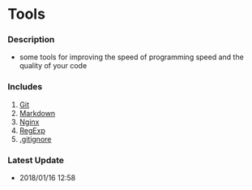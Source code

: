 # Tools

### Description
- some tools for improving the speed of programming speed and the quality of your code

### Includes
1. [Git](https://github.com/coderben2017/Tools/blob/master/git.md)
2. [Markdown](https://github.com/coderben2017/Tools/blob/master/markdown.md)
3. [Nginx](http://blog.csdn.net/qq846294282/article/details/70217469)
4. [RegExp](https://github.com/coderben2017/JS-Regular-expression-awesome)
5. [.gitignore](https://github.com/coderben2017/Tools/blob/master/.gitignore)

### Latest Update
- 2018/01/16 12:58
